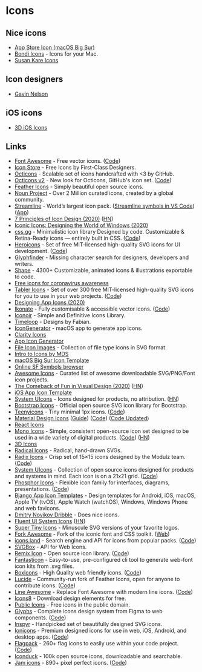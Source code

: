 # Icons

## Nice icons

* [App Store Icon (macOS Big Sur)](https://dribbble.com/shots/12238938-The-App-Store-Icon-macOS-Big-Sur)
* [Bondi Icons](https://bondi-icons.com) - Icons for your Mac.
* [Susan Kare Icons](http://kareprints.com)

## Icon designers

* [Gavin Nelson](https://twitter.com/Gavmn/status/1313859376130613251)

## iOS icons

* [3D iOS Icons](https://oliur.com/3d-icons/)

## Links

* [Font Awesome](https://fontawesome.com) - Free vector icons. ([Code](https://github.com/FortAwesome/Font-Awesome))
* [Icon Store](https://iconstore.co) - Free Icons by First-Class Designers.
* [Octicons](https://octicons.github.com) - Scalable set of icons handcrafted with <3 by GitHub.
* [Octicons v2](https://primer.style/octicons-v2/) - New look for Octicons, GitHub's icon set. ([Code](https://github.com/primer/octicons-v2))
* [Feather Icons](https://feathericons.com) - Simply beautiful open source icons.
* [Noun Project](https://thenounproject.com) - Over 2 Million curated icons, created by a global community.
* [Streamline](https://streamlineicons.com) - World’s largest icon pack. ([Streamline symbols in VS Code](https://www.streamlinehq.com/dsp)) ([App](https://app.streamlineicons.com/home))
* [7 Principles of Icon Design (2020)](https://uxdesign.cc/7-principles-of-icon-design-e7187539e4a2) ([HN](https://news.ycombinator.com/item?id=22364230))
* [Iconic Icons: Designing the World of Windows (2020)](https://medium.com/microsoft-design/iconic-icons-designing-the-world-of-windows-5e70e25e5416)
* [css.gg](https://css.gg) - Minimalistic icon library Designed by code. Customizable & Retina-Ready icons — entirely built in CSS. ([Code](https://github.com/astrit/css.gg))
* [Heroicons](https://heroicons.dev) - Set of free MIT-licensed high-quality SVG icons for UI development. ([Code](https://github.com/tailwindlabs/heroicons))
* [Glyphfinder](https://www.glyphfinder.com) - Missing character search for designers, developers and writers.
* [Shape](https://shape.so) - 4300+ Customizable, animated icons & illustrations exportable to code.
* [Free icons for coronavirus awareness](https://www.iconfinder.com/p/coronavirus-awareness-icons)
* [Tabler Icons](https://tablericons.com) - Set of over 300 free MIT-licensed high-quality SVG icons for you to use in your web projects. ([Code](https://github.com/tabler/tabler-icons))
* [Designing App Icons (2020)](https://www.youtube.com/playlist?list=PLxpqfOFALZU9IG6DbP3inWOgm3Rzv4ISd)
* [Ikonate](https://ikonate.com) - Fully customisable & accessible vector icons. ([Code](https://github.com/mikolajdobrucki/ikonate))
* [Iconoir](https://iconoir.com) - Simple and Definitive Icons Library.
* [Timeloop](https://www.timeloop.design) - Designs by Fabian.
* [IconGenerator](https://github.com/onmyway133/IconGenerator) - macOS app to generate app icons.
* [Clarity Icons](https://clarity.design/icons)
* [App Icon Generator](https://appicon.co)
* [File Icon Images](https://github.com/dmhendricks/file-icon-vectors) - Collection of file type icons in SVG format.
* [Intro to Icons by MDS](http://introtoicons.com)
* [macOS Big Sur Icon Template](http://vancura.design/macos-big-sur-icon-template)
* [Online SF Symbols browser](https://github.com/cyanzhong/sf-symbols-online)
* [Awesome Icons](https://github.com/notlmn/awesome-icons) - Curated list of awesome downloadable SVG/PNG/Font icon projects.
* [The Comeback of Fun in Visual Design (2020)](https://applypixels.com/blog/comeback) ([HN](https://news.ycombinator.com/item?id=23738329))
* [iOS App Icon Template](https://applypixels.com/resource/ios-14-app-icon)
* [System UIcons](https://systemuicons.com) - Icons designed for products, no attribution. ([HN](https://news.ycombinator.com/item?id=24037853))
* [Bootstrap Icons](https://github.com/twbs/icons) - Official open source SVG icon library for Bootstrap.
* [Teenyicons](https://teenyicons.com) - Tiny minimal 1px icons. ([Code](https://github.com/teenyicons/teenyicons))
* [Material Design Icons](https://material.io/resources/icons/?style=baseline) ([Guide](http://google.github.io/material-design-icons/)) ([Code](https://github.com/google/material-design-icons)) ([Code Updated](https://github.com/material-icons/material-icons))
* [React Icons](https://react-icons.github.io/react-icons/)
* [Mono Icons](https://icons.mono.company) - Simple, consistent open-source icon set designed to be used in a wide variety of digital products. ([Code](https://github.com/mono-company/mono-icons)) ([HN](https://news.ycombinator.com/item?id=24564684))
* [3D Icons](https://www.iconshock.com/3d-icons/)
* [Radical Icons](https://radicalicons.com) - Radical, hand-drawn SVGs.
* [Radix Icons](https://icons.modulz.app) - Crisp set of 15×15 icons designed by the Modulz team. ([Code](https://github.com/modulz/radix-icons))
* [System UIcons](https://systemuicons.com) - Collection of open source icons designed for products and systems in mind. Each icon is on a 21x21 grid. ([Code](https://github.com/CoreyGinnivan/system-uicons))
* [Phosphor Icons](https://phosphoricons.com) - Flexible icon family for interfaces, diagrams, presentations. ([Code](https://github.com/phosphor-icons/phosphor-home))
* [Bjango App Icon Templates](https://github.com/bjango/Bjango-Templates) - Design templates for Android, iOS, macOS, Apple TV (tvOS), Apple Watch (watchOS), Windows, Windows Phone and web favicons.
* [Dmitry Novikov Dribble](https://dribbble.com/Novikoff) - Does nice icons.
* [Fluent UI System Icons](https://github.com/microsoft/fluentui-system-icons) ([HN](https://news.ycombinator.com/item?id=24991908))
* [Super Tiny Icons](https://github.com/edent/SuperTinyIcons) - Minuscule SVG versions of your favorite logos.
* [Fork Awesome](https://github.com/ForkAwesome/Fork-Awesome) - Fork of the iconic font and CSS toolkit. ([Web](https://forkaweso.me/Fork-Awesome/))
* [icons.land](https://icons.land) - Search engine and API for icons from popular packs. ([Code](https://github.com/namiwang/icons-land))
* [SVGBox](https://svgbox.net) - API for Web Icons.
* [Remix Icon](https://remixicon.com) - Open source icon library. ([Code](https://github.com/Remix-Design/RemixIcon))
* [Fantasticon](https://github.com/tancredi/fantasticon) - Easy-to-use, pre-configured cli tool to generate web-font icon kits from .svg files.
* [BoxIcons](https://boxicons.com) - High Quality web friendly icons. ([Code](https://github.com/atisawd/boxicons))
* [Lucide](https://lucide.netlify.app) - Community-run fork of Feather Icons, open for anyone to contribute icons. ([Code](https://github.com/lucide-icons/lucide))
* [Line Awesome](https://icons8.com/line-awesome) - Replace Font Awesome with modern line icons. ([Code](https://github.com/icons8/line-awesome))
* [Icons8](https://icons8.com) - Download design elements for free.
* [Public Icons](https://publicicons.lllllllllllllllll.com) - Free icons in the public domain.
* [Glyphs](https://glyphs.fyi) - Complete icons design system from Figma to web components. ([Code](https://github.com/gorango/glyphs))
* [Inspyr](https://inspyr.io) - Handpicked set of beautifully designed SVG icons.
* [Ionicons](https://ionicons.com) - Premium designed icons for use in web, iOS, Android, and desktop apps. ([Code](https://github.com/ionic-team/ionicons))
* [Flagpack](https://flagpack.xyz) - 260+ flag icons to easily use within your code project. ([Code](https://github.com/Yummygum/react-flagpack))
* [Iconduck](https://iconduck.com) - 100k open source icons, downloadable and searchable.
* [Jam icons](https://jam-icons.com) - 890+ pixel perfect icons. ([Code](https://github.com/michaelampr/jam))
